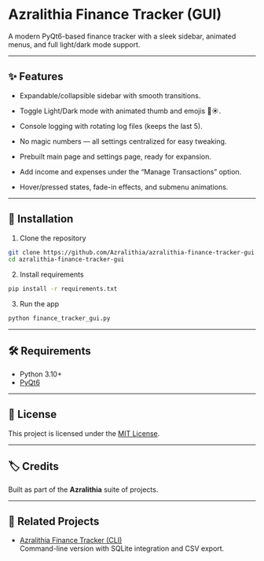 # Azralithia Finance Tracker (GUI)

A modern PyQt6-based finance tracker with a sleek sidebar, animated
menus, and full light/dark mode support.

------------------------------------------------------------------------

## ✨ Features

-    Expandable/collapsible sidebar with smooth transitions.

-    Toggle Light/Dark mode with animated thumb and emojis 🌙☀️.

-    Console logging with rotating log files (keeps the last 5).

-    No magic numbers — all settings centralized for easy tweaking.

-    Prebuilt main page and settings page, ready for expansion.

-    Add income and expenses under the “Manage Transactions” option.

-    Hover/pressed states, fade-in effects, and submenu animations.

------------------------------------------------------------------------

## 🚀 Installation
1. Clone the repository
``` bash
git clone https://github.com/Azralithia/azralithia-finance-tracker-gui.git
cd azralithia-finance-tracker-gui
```

2. Install requirements
``` bash 
pip install -r requirements.txt
```

3. Run the app
``` bash
python finance_tracker_gui.py
```
------------------------------------------------------------------------

## 🛠️ Requirements

-   Python 3.10+
-   [PyQt6](https://pypi.org/project/PyQt6/)

------------------------------------------------------------------------

## 📜 License

This project is licensed under the [MIT License](LICENSE.md).

------------------------------------------------------------------------

## 🏷️ Credits

Built as part of the **Azralithia** suite of projects.

------------------------------------------------------------------------

## 🔗 Related Projects
- [Azralithia Finance Tracker (CLI)](https://github.com/Azralithia/azralithia-finance-tracker-cli)  
  Command-line version with SQLite integration and CSV export.

